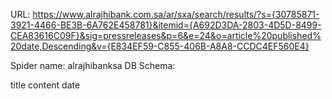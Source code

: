 URL: https://www.alrajhibank.com.sa/ar/sxa/search/results/?s={30785871-3921-4466-BE3B-6A762E458781}&itemid={A692D3DA-2803-4D5D-8499-CEA83616C09F}&sig=pressreleases&p=6&e=24&o=article%20published%20date,Descending&v={E834EF59-C855-406B-A8A8-CCDC4EF560E4}

Spider name: alrajhibanksa
DB Schema:

title
content
date
